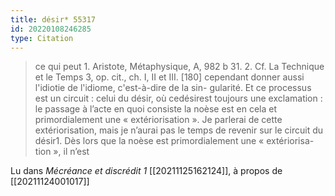 ```yaml
---
title: désir* 55317
id: 20220108246285
type: Citation
---
```


> ce qui peut 1. Aristote, Métaphysique, A, 982 b 31. 2. Cf. La Technique et le Temps 3, op. cit., ch. I, II et III. [180] cependant donner aussi l'idiotie de l'idiome, c'est-à-dire de la sin- gularité. Et ce processus est un circuit : celui du désir, où cedésirest toujours une exclamation : le passage à l’acte en quoi consiste la noèse est en cela et primordialement une « extériorisation ». Je parlerai de cette extériorisation, mais je n’aurai pas le temps de revenir sur le circuit du désir1. Dès lors que la noèse est primordialement une « extériorisa- tion », il n’est

Lu dans *Mécréance et discrédit 1* [[20211125162124]], à propos de [[20211124001017]]